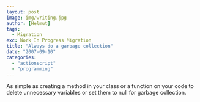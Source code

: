 ```yaml
---
layout: post
image: img/writing.jpg
author: [Helmut]
tags:
  - Migration
exc: Work In Progress Migration
title: "Always do a garbage collection"
date: "2007-09-10"
categories: 
  - "actionscript"
  - "programming"
---
```


As simple as creating a method in your class or a function on your code to delete unnecessary variables or set them to null for garbage collection.
